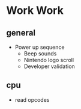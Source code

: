 # Work Work

## general

  - Power up sequence
    - Beep sounds
    - Nintendo logo scroll
    - Developer validation

## cpu

  - read opcodes
